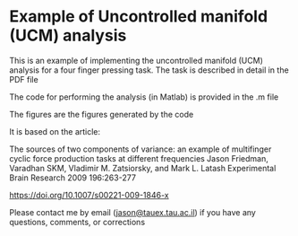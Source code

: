 # Example of Uncontrolled manifold (UCM) analysis

This is an example of implementing the uncontrolled manifold (UCM) analysis for a four finger pressing task.
The task is described in detail in the PDF file

The code for performing the analysis (in Matlab) is provided in the .m file

The figures are the figures generated by the code

It is based on the article:

The sources of two components of variance: an example of multifinger cyclic force production tasks at different frequencies
Jason Friedman, Varadhan SKM, Vladimir M. Zatsiorsky, and  Mark L. Latash
Experimental Brain Research
2009
196:263-277

<https://doi.org/10.1007/s00221-009-1846-x>

Please contact me by email (<jason@tauex.tau.ac.il>) if you have any questions, comments, or corrections
